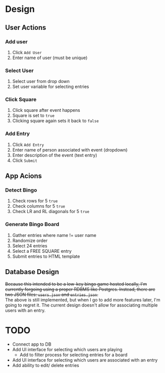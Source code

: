 # Design
## User Actions
### Add user
1. Click `Add User`
2. Enter name of user (must be unique)

### Select User
1. Select user from drop down
2. Set user variable for selecting entries

### Click Square
1. Click square after event happens
2. Square is set to `true`
3. Clicking square again sets it back to `false`

### Add Entry
1. Click `Add Entry`
2. Enter name of person associated with event (dropdown)
3. Enter description of the event (text entry)
4. Click `Submit`

## App Acions
### Detect Bingo
1. Check rows for 5 `true`
2. Check columns for 5 `true`
3. Check LR and RL diagonals for 5 `true`

### Generate Bingo Board
1. Gather entries where name != user name
2. Randomize order
3. Select 24 entries
4. Select a FREE SQUARE entry
5. Submit entries to HTML template

## Database Design
~~Because this intended to be a low-key bingo game hosted locally, I'm currently forgoing using a proper RDBMS like Postgres. Instead, there are two JSON files: `users.json` and `entries.json`.~~  
The above is still implemented, but when I go to add more features later, I'm going to regret it. The current design doesn't allow for associating multiple users with an entry.

# TODO
* Connect app to DB
* Add UI interface for selecting which users are playing
  * Add to filter process for selecting entries for a board
* Add UI interface for selecting which users are associated with an entry
* Add ability to edit/ delete entries